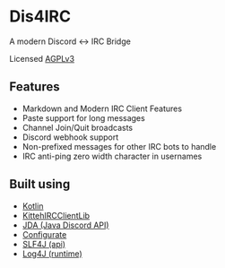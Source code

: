 Dis4IRC
=======

A modern Discord <-> IRC Bridge

Licensed [AGPLv3](https://github.com/zachbr/Dis4IRC/blob/master/LICENSE.md)

Features
--------
* Markdown and Modern IRC Client Features
* Paste support for long messages
* Channel Join/Quit broadcasts
* Discord webhook support
* Non-prefixed messages for other IRC bots to handle
* IRC anti-ping zero width character in usernames

Built using
-----------
* [Kotlin](https://kotlinlang.org)
* [KittehIRCClientLib](https://github.com/KittehOrg/KittehIRCClientLib)
* [JDA (Java Discord API)](https://github.com/DV8FromTheWorld/JDA)
* [Configurate](https://github.com/SpongePowered/configurate)
* [SLF4J (api)](https://www.slf4j.org)
* [Log4J (runtime)](https://logging.apache.org/log4j/2.x/)

